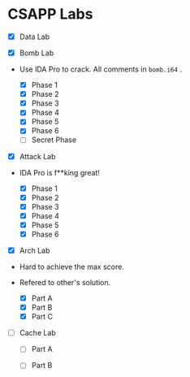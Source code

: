 # CSAPP Labs

- [x] Data Lab


- [x] Bomb Lab

- Use IDA Pro to crack. All comments in `bomb.i64` .

  - [x] Phase 1
  - [x] Phase 2
  - [x] Phase 3
  - [x] Phase 4
  - [x] Phase 5
  - [x] Phase 6
  - [ ] Secret Phase

- [x] Attack Lab

- IDA Pro is f**king great!

  - [x] Phase 1
  - [x] Phase 2
  - [x] Phase 3
  - [x] Phase 4
  - [x] Phase 5
  - [x] Phase 6

- [x] Arch Lab

- Hard to achieve the max score. 
- Refered to other's solution.

  - [x] Part A
  - [x] Part B
  - [x] Part C

- [ ] Cache Lab

  - [ ] Part A
  - [ ] Part B

